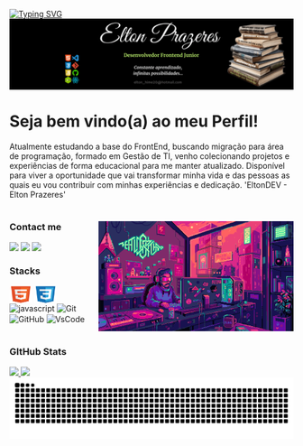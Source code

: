 [![Typing SVG](https://readme-typing-svg.demolab.com?font=Calistoga&weight=500&size=22&duration=4000&pause=1000&color=8CF71D&vCenter=true&width=500&lines=++%E2%8A%B9+You+are+very+welcome!😎+%CB%99%E1%B5%95%CB%99+%E2%8A%B9)](https://git.io/typing-svg)
<img align="center" alt="" src="./src/banner.gif" />
<h1 align="left">Seja bem vindo(a) ao meu Perfil!</h1>
Atualmente estudando a base do FrontEnd, buscando migração para área de programação, formado em Gestão de TI, venho colecionando projetos e experiências de forma educacional para me manter atualizado. Disponível para viver a oportunidade que vai transformar minha vida e das pessoas as quais eu vou contribuir com minhas experiências e dedicação. 'EltonDEV - Elton Prazeres'
<h1></h1>
<img align="right" alt="" height="195px" src="./src/Coding.gif">
<h3 align="left">Contact me</h3>
<div align="left"> 
  <a href="https://www.youtube.com/channel/UCQyoVlZ1Ww9mmrpLIlg43Kg" target="_blank"><img src="https://img.shields.io/badge/YouTube-FF0000?style=for-the-badge&logo=youtube&logoColor=white" target="_blank"></a> 
  <a href = "mailto:elton.hime@gmail.com"><img src="https://img.shields.io/badge/-Gmail-%23333?style=for-the-badge&logo=gmail&logoColor=white" target="_blank"></a>
  <a href="https://www.linkedin.com/in/elton-prazeres-31404b91" target="_blank"><img src="https://img.shields.io/badge/-LinkedIn-%230077B5?style=for-the-badge&logo=linkedin&logoColor=white" target="_blank"></a>
</div>
<h3 align="left">Stacks</h3>
<div align="left" style="display: inline_block">
  <img align="center" alt="HTML" height="30" width="40" src="https://raw.githubusercontent.com/devicons/devicon/master/icons/html5/html5-original.svg">
  <img align="center" alt="CSS" height="30" width="40" src="https://raw.githubusercontent.com/devicons/devicon/master/icons/css3/css3-original.svg">
 <img align="center" alt="javascript" height="30" width="40" src="https://cdn.jsdelivr.net/gh/devicons/devicon@latest/icons/javascript/javascript-plain.svg">
 <img align="center" alt="Git" height="30" width="40" src="https://cdn.jsdelivr.net/gh/devicons/devicon@latest/icons/git/git-original.svg">
 <img align="center" alt="GitHub" height="30" width="40" src="https://cdn.jsdelivr.net/gh/devicons/devicon@latest/icons/github/github-original-wordmark.svg">
 <img align="center" alt="VsCode" height="30" width="40" src="https://cdn.jsdelivr.net/gh/devicons/devicon@latest/icons/vscode/vscode-original.svg">
</div><h1></h1>
<h3 align="left">GItHub Stats</h3>
 <div>
   <a href="https://github.com/Elton-Prazeres">
   <img height="180em" src="https://github-readme-stats.vercel.app/api?username=Elton-Prazeres&show_icons=true&theme=chartreuse-dark&include_all_commits=true&count_private=true"/>
   <img height="180em" src="https://github-readme-stats.vercel.app/api/top-langs/?username=Elton-Prazeres&layout=compact&langs_count=6&theme=chartreuse-dark"/>
</div>
<picture align="center">
  <source media="(prefers-color-scheme: dark)" srcset="https://raw.githubusercontent.com/Elton-Prazeres/Elton-Prazeres/output/github-contribution-grid-snake-dark.svg">
  <source media="(prefers-color-scheme: light)" srcset="https://raw.githubusercontent.com/Elton-Prazeres/Elton-Prazeres/output/github-contribution-grid-snake-dark.svg">
  <img align="center" alt="github contribution grid snake animation" src="https://raw.githubusercontent.com/Elton-Prazeres/Elton-Prazeres/output/github-contribution-grid-snake.svg">
</picture>
